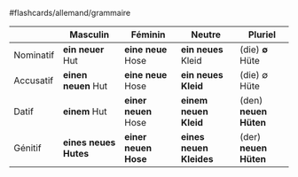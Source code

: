 #flashcards/allemand/grammaire 

|           | Masculin              | Féminin              | Neutre                | Pluriel                    |
| --------- | --------------------- | -------------------- | --------------------- | -------------------------- |
| Nominatif | **ein neuer** Hut     | **eine neue** Hose   | **ein neues** Kleid   | (die) **$\emptyset$** Hüte |
| Accusatif | **einen neuen** Hut   | **eine neue** Hose   | **ein neues Kleid**   | (die) $\emptyset$ Hüte     |
| Datif     | **einem** Hut         | **einer neuen** Hose | **einem neuen Kleid** | (den) **neuen Hüten**      |
| Génitif   | **eines neues Hutes** | **einer neuen Hose**   | **eines neuen Kleides** | (der) **neuen Hüten**      |
<!--SR:!2022-11-05,3,250!2022-11-05,3,250!2022-11-07,3,230!2022-11-06,4,270!2022-11-05,3,250!2022-11-06,4,270!2022-11-05,1,210!2022-11-05,3,250!2022-11-05,1,210!2022-11-05,3,250!2022-11-05,3,250!2022-11-07,3,269!2022-11-05,1,229!2022-11-07,3,269!2022-11-06,2,249-->
